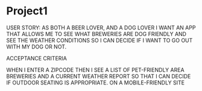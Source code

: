 # Project1

USER STORY:
AS BOTH A BEER LOVER, AND A DOG LOVER
I WANT AN APP THAT ALLOWS ME TO SEE WHAT BREWERIES ARE DOG FRIENDLY
AND SEE THE WEATHER CONDITIONS SO I CAN DECIDE IF I WANT TO GO OUT WITH MY DOG OR NOT.

ACCEPTANCE CRITERIA

WHEN I ENTER A ZIPCODE
THEN I SEE A LIST OF PET-FRIENDLY AREA BREWERIES
AND A CURRENT WEATHER REPORT SO THAT I CAN DECIDE IF OUTDOOR SEATING IS APPROPRIATE.
ON A MOBILE-FRIENDLY SITE
